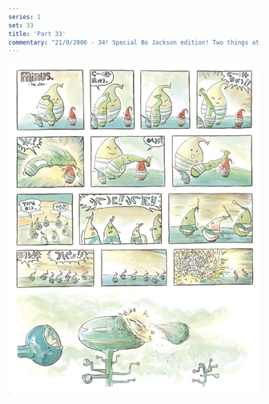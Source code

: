 ```yaml
---
series: 1
set: 33
title: 'Part 33'
commentary: "21/9/2006 - 34! Special Bo Jackson edition! Two things at once, but they are comics and not sports. I put up these two strips because I didn't like this storyline so much so I decided to end it quickly. Wondering what I'm thinking about the next round of comics? Next week's is ok! The one after it... I like the last panel? Then there's a good one, two ok ones and the one after that I like a lot. Except I might put a different one in the place of that last one, so who knows. God? No, god doesn't know. I don't let him know what I'm doing with my comics because he has a habit of <i>stealing my ideas</i>."
---
```


![](../../../../assets/minus/part-33/minus33.jpg)